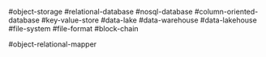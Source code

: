#object-storage 
#relational-database 
#nosql-database 
#column-oriented-database 
#key-value-store 
#data-lake
#data-warehouse 
#data-lakehouse 
#file-system 
#file-format 
#block-chain 

#object-relational-mapper 